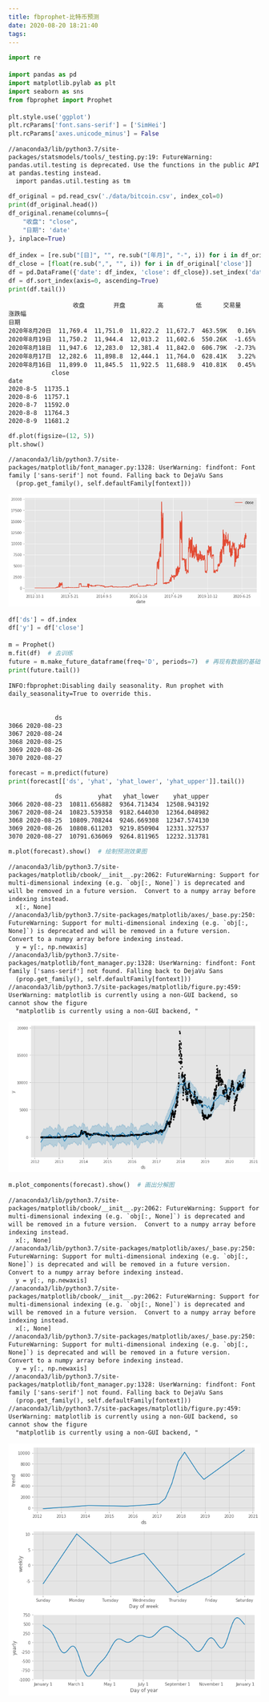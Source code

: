 ```yaml
---
title: fbprophet-比特币预测
date: 2020-08-20 18:21:40
tags:
---
```




```python
import re

import pandas as pd
import matplotlib.pylab as plt
import seaborn as sns
from fbprophet import Prophet

plt.style.use('ggplot')
plt.rcParams['font.sans-serif'] = ['SimHei']
plt.rcParams['axes.unicode_minus'] = False
```

    //anaconda3/lib/python3.7/site-packages/statsmodels/tools/_testing.py:19: FutureWarning: pandas.util.testing is deprecated. Use the functions in the public API at pandas.testing instead.
      import pandas.util.testing as tm



```python
df_original = pd.read_csv('./data/bitcoin.csv', index_col=0)
print(df_original.head())
df_original.rename(columns={
    "收盘": "close",
    "日期": 'date'
}, inplace=True)

df_index = [re.sub("[日]", "", re.sub("[年月]", "-", i)) for i in df_original.index]
df_close = [float(re.sub(",", "", i)) for i in df_original['close']]
df = pd.DataFrame({'date': df_index, 'close': df_close}).set_index('date')
df = df.sort_index(axis=0, ascending=True)
print(df.tail())
```

                      收盘        开盘         高         低      交易量     涨跌幅
    日期                                                                 
    2020年8月20日  11,769.4  11,751.0  11,822.2  11,672.7  463.59K   0.16%
    2020年8月19日  11,750.2  11,944.4  12,013.2  11,602.6  550.26K  -1.65%
    2020年8月18日  11,947.6  12,283.0  12,381.4  11,842.0  606.79K  -2.73%
    2020年8月17日  12,282.6  11,898.8  12,444.1  11,764.0  628.41K   3.22%
    2020年8月16日  11,899.0  11,845.5  11,922.5  11,688.9  410.81K   0.45%
                close
    date             
    2020-8-5  11735.1
    2020-8-6  11757.1
    2020-8-7  11592.0
    2020-8-8  11764.3
    2020-8-9  11681.2



```python
df.plot(figsize=(12, 5))
plt.show()
```

    //anaconda3/lib/python3.7/site-packages/matplotlib/font_manager.py:1328: UserWarning: findfont: Font family ['sans-serif'] not found. Falling back to DejaVu Sans
      (prop.get_family(), self.defaultFamily[fontext]))



![png](/images/fbprophet-btc/output_2_1.png)



```python
df['ds'] = df.index
df['y'] = df['close']

m = Prophet()
m.fit(df)  # 去训练
future = m.make_future_dataframe(freq='D', periods=7)  # 再现有数据的基础上外推7天
print(future.tail())
```

    INFO:fbprophet:Disabling daily seasonality. Run prophet with daily_seasonality=True to override this.


                 ds
    3066 2020-08-23
    3067 2020-08-24
    3068 2020-08-25
    3069 2020-08-26
    3070 2020-08-27



```python
forecast = m.predict(future)
print(forecast[['ds', 'yhat', 'yhat_lower', 'yhat_upper']].tail())
```

                 ds          yhat   yhat_lower    yhat_upper
    3066 2020-08-23  10811.656882  9364.713434  12508.943192
    3067 2020-08-24  10823.539358  9182.644030  12364.048982
    3068 2020-08-25  10809.708244  9246.669308  12347.574130
    3069 2020-08-26  10808.611203  9219.850904  12331.327537
    3070 2020-08-27  10791.636069  9264.811965  12232.313781



```python
m.plot(forecast).show()  # 绘制预测效果图
```

    //anaconda3/lib/python3.7/site-packages/matplotlib/cbook/__init__.py:2062: FutureWarning: Support for multi-dimensional indexing (e.g. `obj[:, None]`) is deprecated and will be removed in a future version.  Convert to a numpy array before indexing instead.
      x[:, None]
    //anaconda3/lib/python3.7/site-packages/matplotlib/axes/_base.py:250: FutureWarning: Support for multi-dimensional indexing (e.g. `obj[:, None]`) is deprecated and will be removed in a future version.  Convert to a numpy array before indexing instead.
      y = y[:, np.newaxis]
    //anaconda3/lib/python3.7/site-packages/matplotlib/font_manager.py:1328: UserWarning: findfont: Font family ['sans-serif'] not found. Falling back to DejaVu Sans
      (prop.get_family(), self.defaultFamily[fontext]))
    //anaconda3/lib/python3.7/site-packages/matplotlib/figure.py:459: UserWarning: matplotlib is currently using a non-GUI backend, so cannot show the figure
      "matplotlib is currently using a non-GUI backend, "



![png](/images/fbprophet-btc/output_5_1.png)



```python
m.plot_components(forecast).show()  # 画出分解图
```

    //anaconda3/lib/python3.7/site-packages/matplotlib/cbook/__init__.py:2062: FutureWarning: Support for multi-dimensional indexing (e.g. `obj[:, None]`) is deprecated and will be removed in a future version.  Convert to a numpy array before indexing instead.
      x[:, None]
    //anaconda3/lib/python3.7/site-packages/matplotlib/axes/_base.py:250: FutureWarning: Support for multi-dimensional indexing (e.g. `obj[:, None]`) is deprecated and will be removed in a future version.  Convert to a numpy array before indexing instead.
      y = y[:, np.newaxis]
    //anaconda3/lib/python3.7/site-packages/matplotlib/cbook/__init__.py:2062: FutureWarning: Support for multi-dimensional indexing (e.g. `obj[:, None]`) is deprecated and will be removed in a future version.  Convert to a numpy array before indexing instead.
      x[:, None]
    //anaconda3/lib/python3.7/site-packages/matplotlib/axes/_base.py:250: FutureWarning: Support for multi-dimensional indexing (e.g. `obj[:, None]`) is deprecated and will be removed in a future version.  Convert to a numpy array before indexing instead.
      y = y[:, np.newaxis]
    //anaconda3/lib/python3.7/site-packages/matplotlib/font_manager.py:1328: UserWarning: findfont: Font family ['sans-serif'] not found. Falling back to DejaVu Sans
      (prop.get_family(), self.defaultFamily[fontext]))
    //anaconda3/lib/python3.7/site-packages/matplotlib/figure.py:459: UserWarning: matplotlib is currently using a non-GUI backend, so cannot show the figure
      "matplotlib is currently using a non-GUI backend, "



![png](/images/fbprophet-btc/output_6_1.png)

